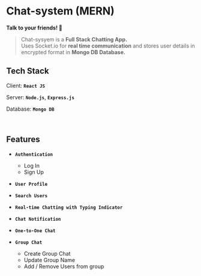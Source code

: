 # Chat-system (MERN)

<b>Talk to your friends! 🥳</b>

>Chat-sysyem is a <b>Full Stack Chatting App.</b> <br>
>Uses Socket.io for <b>real time communication</b> and stores user details in encrypted format in <b>Mongo DB Database.</b>


## Tech Stack

Client: <b>`React JS`</b>

Server: <b>`Node.js`</b>, <b>`Express.js`</b>

Database: <b>`Mongo DB`</b>

<br>

## Features
- <b>`Authentication`</b>
  - Log In
  - Sign Up
- <b>`User Profile`</b>
- <b>`Search Users`</b>
- <b>`Real-time Chatting with Typing Indicator`</b>
- <b>`Chat Notification`</b>

- <b>`One-to-One Chat`</b>

- <b>`Group Chat`</b>
  - Create Group Chat
  - Update Group Name
  - Add / Remove Users from group

